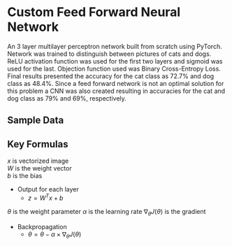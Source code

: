 # Custom Feed Forward Neural Network
An 3 layer multilayer perceptron network built from scratch using PyTorch. Network was trained to distinguish between pictures of cats and dogs. ReLU activation function was used for the first two layers and sigmoid was used for the last. Objection function used was Binary Cross-Entropy Loss. Final results presented the accuracy for the cat class as 72.7% and dog class as 48.4%.
Since a feed forward network is not an optimal solution for this problem a CNN was also created resulting in accuracies for the cat and dog class as 79% and 69%, respectively.

## Sample Data


## Key Formulas
$x$ is vectorized image</br>
$W$ is the weight vector</br>
$b$ is the bias
- Output for each layer
  - $z = W^Tx + b$


$\theta$ is the weight parameter
$\alpha$ is the learning rate
$\nabla_\theta J(\theta)$ is the gradient
- Backpropagation 
  -   $\theta = \theta -  \alpha \times \nabla_\theta J(\theta)$
